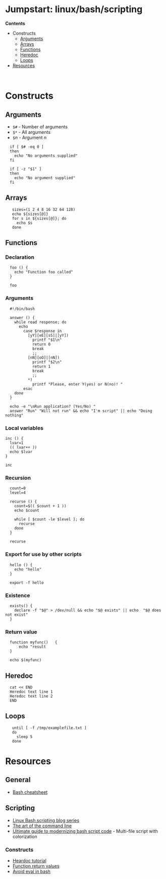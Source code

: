 # Jumpstart: linux/bash/scripting

**Contents**
  * Constructs
    * [Arguments](#Arguments)
    * [Arrays](#Arrays)
    * [Functions](#Functions)
    * [Heredoc](#Heredoc)
    * [Loops](#Loops)
  * [Resources](#Resources)

<br/>

# Constructs
## Arguments
  * `$#` - Number of arguments
  * `$*` - All arguments 
  * `$`_n_ - Argument _n_


```
  if [ $# -eq 0 ]
  then
    echo "No arguments supplied"
  fi

  if [ -z "$1" ]
  then
    echo "No argument supplied"
  fi
```

## Arrays
```
   sizes=(1 2 4 8 16 32 64 128)
   echo ${sizes[@]}
   for s in ${sizes[@]}; do
     echo $s
   done
```

## Functions
### Declaration
```
  foo () {
    echo "Function foo called"
  }

  foo
```
### Arguments
```
  #!/bin/bash

  answer () {
    while read response; do
      echo
        case $response in
          [yY][eE][sS]|[yY])
            printf "$1\n"
            return 0
            break
            ;;
          [nN][oO]|[nN])
            printf "$2\n"
            return 1
            break
            ;;
          *)
            printf "Please, enter Y(yes) or N(no)! "
        esac
    done
  }

  echo -e "\nRun application? (Yes/No) "
  answer "Run" "Will not run" && echo "I'm script" || echo "Doing nothing"
```

### Local variables
```
inc () {
  lvar=1
  (( lvar++ ))
  echo $lvar
}

inc
```

### Recursion
```
  count=0
  level=4

  recurse () {
    count=$(( $count + 1 ))
    echo $count

    while [ $count -le $level ]; do
      recurse
    done
  }

  recurse
```

### Export for use by other scripts
```
  hello () {
    echo "hello"
  }

  export -f hello
```

### Existence
```
  exists() {
    declare -f "$@" > /dev/null && echo "$@ exists" || echo  "$@ does not exist"
  }
```

### Return value
```
  function myfunc()   {
      echo "result
  }

  echo $(myfunc)   
  ```

## Heredoc
```
  cat << END
  Heredoc text line 1
  Heredoc text line 2
  END 

```

## Loops
```
   until [ -f /tmp/examplefile.txt ]
   do
     sleep 5
   done
```



# Resources
## General
  * [Bash cheatsheet](https://devhints.io/bash)

## Scripting
  * [Linux Bash scripting blog series](https://faun.pub/linux-bash-scripting-part1-4bc70d4942c6)
  * [The art of the command line](https://github.com/jlevy/the-art-of-command-line)
  * [Ultimate guide to modernizing bash script code](https://medium.com/mkdir-awesome/the-ultimate-guide-to-modularizing-bash-script-code-f4a4d53000c2) - Multi-file script with colorization

### Constructs
  * [Heardoc tutorial](https://linuxhint.com/bash-heredoc-tutorial/)
  * [Function return values](https://www.linuxjournal.com/content/return-values-bash-functions)
  * [Avoid eval in bash](https://stackoverflow.com/questions/17529220/why-should-eval-be-avoided-in-bash-and-what-should-i-use-instead/17529221#17529221)

